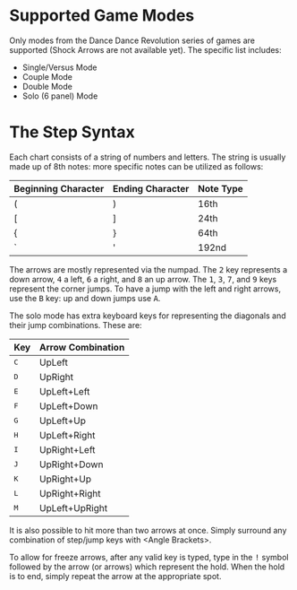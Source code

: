 # Supported Game Modes
Only modes from the Dance Dance Revolution series of games are supported (Shock Arrows are not available yet). The specific list includes:

* Single/Versus Mode
* Couple Mode
* Double Mode
* Solo (6 panel) Mode

# The Step Syntax
Each chart consists of a string of numbers and letters. The string is usually made up of 8th notes: more specific notes can be utilized as follows:

| Beginning Character | Ending Character | Note Type |
| ------------------- | ---------------- | --------- |
| (                   | )                | 16th      |
| [                   | ]                | 24th      |
| {                   | }                | 64th      |
| `                   | '                | 192nd     |

The arrows are mostly represented via the numpad. The <kbd>2</kbd> key represents a down arrow, <kbd>4</kbd> a left, <kbd>6</kbd> a right, and <kbd>8</kbd> an up arrow. The <kbd>1</kbd>, <kbd>3</kbd>, <kbd>7</kbd>, and <kbd>9</kbd> keys represent the corner jumps. To have a jump with the left and right arrows, use the <kbd>B</kbd> key: up and down jumps use <kbd>A</kbd>. 

The solo mode has extra keyboard keys for representing the diagonals and their jump combinations.  These are:

| Key | Arrow Combination         |
| --- | ------------------------- |
| <kbd>C</kbd> | UpLeft           |
| <kbd>D</kbd> | UpRight          |
| <kbd>E</kbd> | UpLeft+Left      |
| <kbd>F</kbd> | UpLeft+Down      |
| <kbd>G</kbd> | UpLeft+Up        |
| <kbd>H</kbd> | UpLeft+Right     |
| <kbd>I</kbd> | UpRight+Left     |
| <kbd>J</kbd> | UpRight+Down     |
| <kbd>K</kbd> | UpRight+Up       |
| <kbd>L</kbd> | UpRight+Right    |
| <kbd>M</kbd> | UpLeft+UpRight   |


It is also possible to hit more than two arrows at once. Simply surround any combination of step/jump keys with \<Angle Brackets\>.

To allow for freeze arrows, after any valid key is typed, type in the <kbd>!</kbd> symbol followed by the arrow (or arrows) which represent the hold. When the hold is to end, simply repeat the arrow at the appropriate spot.